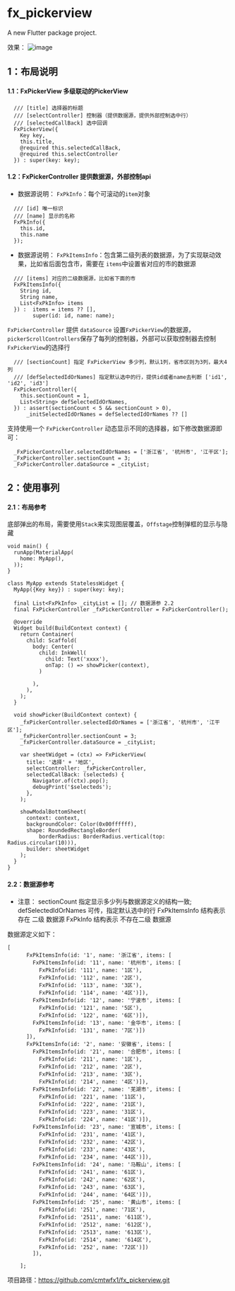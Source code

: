 # fx_pickerview

A new Flutter package project.

效果：
![image](https://worldruning.com/post-images/1605152779281.png)

## 1：布局说明
#### 1.1：FxPickerView 多级联动的PickerView
```
  /// [title] 选择器的标题
  /// [selectController] 控制器（提供数据源，提供外部控制选中行）
  /// [selectedCallBack] 选中回调
  FxPickerView({
    Key key,
    this.title,
    @required this.selectedCallBack,
    @required this.selectController
  }) : super(key: key);
```
#### 1.2：FxPickerController 提供数据源，外部控制api

* 数据源说明：
`FxPkInfo`：每个可滚动的`item`对象
```
  /// [id] 唯一标识
  /// [name] 显示的名称
  FxPkInfo({
    this.id,
    this.name
  });
```
* 数据源说明：
`FxPkItemsInfo`：包含第二级列表的数据源，为了实现联动效果，比如省后面包含市，需要在 `items`中设置省对应的市的数据源
```
  /// [items] 对应的二级数据源，比如省下面的市
  FxPkItemsInfo({
    String id,
    String name,
    List<FxPkInfo> items
  }) :  items = items ?? [],
        super(id: id, name: name);
```

`FxPickerController` 提供 `dataSource` 设置`FxPickerView`的数据源，`pickerScrollControllers`保存了每列的控制器，外部可以获取控制器去控制`FxPickerView`的选择行

```
  /// [sectionCount] 指定 FxPickerView 多少列，默认1列，省市区则为3列，最大4列
  /// [defSelectedIdOrNames] 指定默认选中的行，提供id或者name去判断 ['id1', 'id2', 'id3']
  FxPickerController({
    this.sectionCount = 1,
    List<String> defSelectedIdOrNames,
  }) : assert(sectionCount < 5 && sectionCount > 0),
      _initSelectedIdOrNames = defSelectedIdOrNames ?? []
```

支持使用一个 `FxPickerController` 动态显示不同的选择器，如下修改数据源即可：
```
  _FxPickerController.selectedIdOrNames = ['浙江省', '杭州市', '江干区'];
  _FxPickerController.sectionCount = 3;
  _FxPickerController.dataSource = _cityList;
```

## 2：使用事列

#### 2.1：布局参考

底部弹出的布局，需要使用`Stack`来实现图层覆盖，`Offstage`控制弹框的显示与隐藏
```
void main() {
  runApp(MaterialApp(
    home: MyApp(),
  ));
}

class MyApp extends StatelessWidget {
  MyApp({Key key}) : super(key: key);

  final List<FxPkInfo> _cityList = []; // 数据源参 2.2
  final FxPickerController _fxPickerController = FxPickerController();

  @override
  Widget build(BuildContext context) {
    return Container(
      child: Scaffold(
        body: Center(
          child: InkWell(
            child: Text('xxxx'),
            onTap: () => showPicker(context),
          )
          
        ),
      ),
    );
  }

  void showPicker(BuildContext context) {
    _fxPickerController.selectedIdOrNames = ['浙江省', '杭州市', '江干区'];
    _fxPickerController.sectionCount = 3;
    _fxPickerController.dataSource = _cityList;

    var sheetWidget = (ctx) => FxPickerView(
      title: '选择' + '地区',
      selectController: _fxPickerController,
      selectedCallBack: (selecteds) {
        Navigator.of(ctx).pop();
        debugPrint('$selecteds');
      },
    );

    showModalBottomSheet(
      context: context,
      backgroundColor: Color(0x00ffffff),
      shape: RoundedRectangleBorder(
          borderRadius: BorderRadius.vertical(top: Radius.circular(10))),
      builder: sheetWidget
    );
  }
}
```
#### 2.2：数据源参考

* 注意：
sectionCount 指定显示多少列与数据源定义的结构一致; 
defSelectedIdOrNames 可传，指定默认选中的行
FxPkItemsInfo 结构表示 存在 二级 数据源
FxPkInfo 结构表示 不存在二级 数据源

数据源定义如下：
```
[ 
      FxPkItemsInfo(id: '1', name: '浙江省', items: [
        FxPkItemsInfo(id: '11', name: '杭州市', items: [ 
          FxPkInfo(id: '111', name: '1区'),
          FxPkInfo(id: '112', name: '2区'),
          FxPkInfo(id: '113', name: '3区'),
          FxPkInfo(id: '114', name: '4区')]), 
        FxPkItemsInfo(id: '12', name: '宁波市', items: [
          FxPkInfo(id: '121', name: '5区'),
          FxPkInfo(id: '122', name: '6区')]),
        FxPkItemsInfo(id: '13', name: '金华市', items: [ 
          FxPkInfo(id: '131', name: '7区')])
      ]), 
      FxPkItemsInfo(id: '2', name: '安徽省', items: [
        FxPkItemsInfo(id: '21', name: '合肥市', items: [ 
          FxPkInfo(id: '211', name: '1区'),
          FxPkInfo(id: '212', name: '2区'),
          FxPkInfo(id: '213', name: '3区'),
          FxPkInfo(id: '214', name: '4区')]), 
        FxPkItemsInfo(id: '22', name: '芜湖市', items: [ 
          FxPkInfo(id: '221', name: '11区'),
          FxPkInfo(id: '222', name: '21区'),
          FxPkInfo(id: '223', name: '31区'),
          FxPkInfo(id: '224', name: '41区')]),
        FxPkItemsInfo(id: '23', name: '宣城市', items: [ 
          FxPkInfo(id: '231', name: '41区'),
          FxPkInfo(id: '232', name: '42区'),
          FxPkInfo(id: '233', name: '43区'),
          FxPkInfo(id: '234', name: '44区')]),
        FxPkItemsInfo(id: '24', name: '马鞍山', items: [
          FxPkInfo(id: '241', name: '61区'),
          FxPkInfo(id: '242', name: '62区'),
          FxPkInfo(id: '243', name: '63区'),
          FxPkInfo(id: '244', name: '64区')]),
        FxPkItemsInfo(id: '25', name: '黄山市', items: [
          FxPkInfo(id: '251', name: '71区'),
          FxPkInfo(id: '2511', name: '611区'),
          FxPkInfo(id: '2512', name: '612区'),
          FxPkInfo(id: '2513', name: '613区'),
          FxPkInfo(id: '2514', name: '614区'),
          FxPkInfo(id: '252', name: '72区')])
        ]), 

    ];
```
项目路径：<https://github.com/cmtwfx1/fx_pickerview.git>
